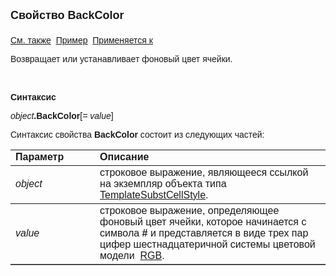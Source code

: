 ﻿<html>
<head>
<title>TemplateSubstCellStyle\BackColor</title>
<style type="text/css">
.auto-style1 {
	text-decoration: underline;
}
        .style1
        {
            width: 26%;
        }
    </style>
</head>

<body>

<p><strong><font size="4" face="Arial">Свойство BackColor<br>
<br>
</font></strong><font face="Arial"><a href="../TemplateSubstCellStyle.html">См. также</a>&nbsp;
<u><a href="../../Examples/E_TemplateSubstCellStyle.html">Пример</a></u>&nbsp; <a href="../TemplateSubstCellStyle.html">Применяется к</a></font></p>

<p class="label"><font face="Arial">Возвращает или устанавливает фоновый цвет ячейки.</font></p>

<p class="label">&nbsp;</p>

<p class="label"><font face="Arial"><b>Синтаксис</b></font></p>

<p><font face="Arial"><em>object</em><strong>.BackColor</strong>[<em>= value</em>]</font></p>

<p><font face="Arial">Синтаксис свойства <strong>BackColor</strong>
состоит из следующих частей:</font></p>

<table border="1" cellPadding="5" cols="2" frame="below" rules="rows">
<TBODY>
  <tr vAlign="top">
    <td class="style1"><font face="Arial"><b>Параметр</b></font></td>
    <td class="label" width="71%"><font face="Arial"><strong>Описание</strong></font></td>
  </tr>
  <tr>
    <td class="style1"><font face="Arial"><em>object</em></font></td>
    <td width="71%"><font face="Arial">строковое выражение, являющееся ссылкой на 
        экземпляр объекта типа <a href="../TemplateSubstCellStyle.html">TemplateSubstCellStyle</a>.</font></td>
  </tr>
    <tr>
    <td class="style1"><font face="Arial"><em> value</em></font></td>
    <td width="71%"><font face="Arial">строковое выражение, определяющее фоновый цвет 
        ячейки, которое начинается с символа <strong>#</strong> и 
        представляется в виде трех пар цифер шестнадцатеричной системы цветовой модели&nbsp; <a href="../../RGBColorCodes.html">RGB</a>.</font></td>
    </tr>
  </table>
</body>
</html>
